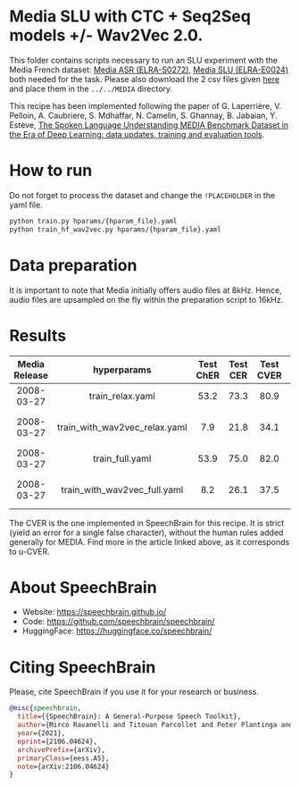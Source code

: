 # Media SLU with CTC + Seq2Seq models +/- Wav2Vec 2.0.
This folder contains scripts necessary to run an SLU experiment with the Media French dataset: [Media ASR (ELRA-S0272)](https://catalogue.elra.info/en-us/repository/browse/ELRA-S0272/), [Media SLU (ELRA-E0024)](https://catalogue.elra.info/en-us/repository/browse/ELRA-E0024/) both needed for the task. Please also download the 2 csv files given [here](https://drive.google.com/drive/u/1/folders/1z2zFZp3c0NYLFaUhhghhBakGcFdXVRyf) and place them in the `../../MEDIA` directory.

This recipe has been implemented following the paper of G. Laperrière, V. Pelloin, A. Caubriere, S. Mdhaffar, N. Camelin, S. Ghannay, B. Jabaian, Y. Estève, [The Spoken Language Understanding MEDIA Benchmark Dataset in the Era of Deep Learning: data updates, training and evaluation tools](https://aclanthology.org/2022.lrec-1.171).

# How to run
Do not forget to process the dataset and change the `!PLACEHOLDER` in the yaml file.

```bash
python train.py hparams/{hparam_file}.yaml
python train_hf_wav2vec.py hparams/{hparam_file}.yaml
```

# Data preparation
It is important to note that Media initially offers audio files at 8kHz. Hence, audio files are upsampled on the fly within the preparation script to 16kHz.

# Results

| Media Release | hyperparams | Test ChER | Test CER | Test CVER | Wav2Vec | Training time | Model link |
|:------:|:------:|:------:|:------:|:------:|:------:|:------:|:------:|
| 2008-03-27 | train_relax.yaml | 53.2 | 73.3 | 80.9 | None | | [here](https://drive.google.com/drive/folders/1cZRRQ3Cc_ucXXlwYSJqB7pOl6KwZdo84?usp=share_link) |
| 2008-03-27 | train_with_wav2vec_relax.yaml | 7.9 | 21.8 | 34.1 | [LeBenchmark wav2vec2-FR-3K-large](https://huggingface.co/LeBenchmark/wav2vec2-FR-3K-large) | | [here](https://drive.google.com/drive/folders/1ALtwmk3VUUM0XRToecQp1DKAh9FsGqMA?usp=sharing) |
| 2008-03-27 | train_full.yaml | 53.9 | 75.0 | 82.0 | None | | [here](https://drive.google.com/drive/folders/1cOdRqE_d1lCPJXnshxw20BGnaT4_i_RB?usp=sharing) |
| 2008-03-27 | train_with_wav2vec_full.yaml | 8.2 | 26.1 | 37.5 | [LeBenchmark wav2vec2-FR-3K-large](https://huggingface.co/LeBenchmark/wav2vec2-FR-3K-large) | | [here](https://drive.google.com/drive/folders/1cZRRQ3Cc_ucXXlwYSJqB7pOl6KwZdo84?usp=share_link) |

The CVER is the one implemented in SpeechBrain for this recipe. It is strict (yield an error for a single false character), without the human rules added generally for MEDIA. Find more in the article linked above, as it corresponds to u-CVER.

# **About SpeechBrain**
- Website: https://speechbrain.github.io/
- Code: https://github.com/speechbrain/speechbrain/
- HuggingFace: https://huggingface.co/speechbrain/

# **Citing SpeechBrain**
Please, cite SpeechBrain if you use it for your research or business.

```bibtex
@misc{speechbrain,
  title={{SpeechBrain}: A General-Purpose Speech Toolkit},
  author={Mirco Ravanelli and Titouan Parcollet and Peter Plantinga and Aku Rouhe and Samuele Cornell and Loren Lugosch and Cem Subakan and Nauman Dawalatabad and Abdelwahab Heba and Jianyuan Zhong and Ju-Chieh Chou and Sung-Lin Yeh and Szu-Wei Fu and Chien-Feng Liao and Elena Rastorgueva and François Grondin and William Aris and Hwidong Na and Yan Gao and Renato De Mori and Yoshua Bengio},
  year={2021},
  eprint={2106.04624},
  archivePrefix={arXiv},
  primaryClass={eess.AS},
  note={arXiv:2106.04624}
}
```

